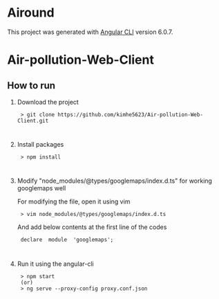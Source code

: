 
# Airound

This project was generated with [Angular CLI](https://github.com/angular/angular-cli) version 6.0.7.

# Air-pollution-Web-Client
## How to run
1. Download the project

		> git clone https://github.com/kimhe5623/Air-pollution-Web-Client.git

# 

2. Install packages

		> npm install

# 

3. Modify "node_modules/@types/googlemaps/index.d.ts" for working googlemaps well
	
	For modifying the file, open it using vim
	
		> vim node_modules/@types/googlemaps/index.d.ts

	And add below contents at the first line of the codes
	
		declare  module  'googlemaps';

# 

4. Run it using the angular-cli

		> npm start
		(or)
		> ng serve --proxy-config proxy.conf.json
